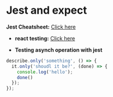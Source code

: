 # Jest and expect

**Jest Cheatsheet:** [Click here](https://devhints.io/jest)

- **react testing:** [Click here](https://github.com/sahilrajput03/learn-react/tree/main/jest-testing)

- **Testing asynch operation with jest**

```js
describe.only('something', () => {
  it.only('shoudl it be?', (done) => {
    console.log('hello');
    done()
  });
});
```
